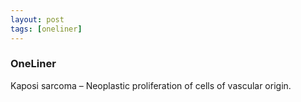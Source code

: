 ```yaml
---
layout: post
tags: [oneliner]
---
```



### OneLiner

Kaposi sarcoma – Neoplastic proliferation of cells of vascular origin.
